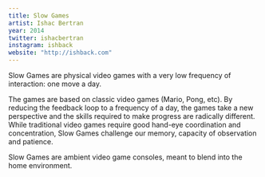 ```yaml
---
title: Slow Games
artist: Ishac Bertran
year: 2014
twitter: ishacbertran
instagram: ishback
website: "http://ishback.com"
---
```

Slow Games are physical video games with a very low frequency of interaction: one move a day.

The games are based on classic video games (Mario, Pong, etc). By reducing the feedback loop to a frequency of a day, the games take a new perspective and the skills required to make progress are radically different. While traditional video games require good hand-eye coordination and concentration, Slow Games challenge our memory, capacity of observation and patience.

Slow Games are ambient video game consoles, meant to blend into the home environment.